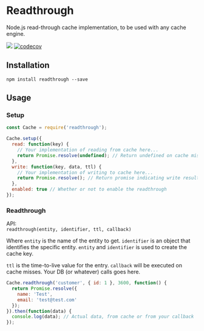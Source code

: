 # Readthrough
Node.js read-through cache implementation, to be used with any cache engine.

![](https://travis-ci.org/kodjevlar/readthrough.svg?branch=master)
[![codecov](https://codecov.io/gh/kodjevlar/readthrough/branch/master/graph/badge.svg)](https://codecov.io/gh/kodjevlar/readthrough)

## Installation
`npm install readthrough --save`

## Usage

### Setup
```js
const Cache = require('readthrough');

Cache.setup({
  read: function(key) {
    // Your implementation of reading from cache here...
    return Promise.resolve(undefined); // Return undefined on cache misses
  },
  write: function(key, data, ttl) {
    // Your implementation of writing to cache here...
    return Promise.resolve(); // Return promise indicating write result
  },
  enabled: true // Whether or not to enable the readthrough 
});
```

### Readthrough

API:<br/>
`readthrough(entity, identifier, ttl, callback)`

Where `entity` is the name of the entity to get. `identifier` is an object that
identifies the specific entity. `entity` and `identifier` is used to create
the cache key.

`ttl` is the time-to-live value for the entry. `callback` will be executed on
cache misses. Your DB (or whatever) calls goes here.

```js
Cache.readthrough('customer', { id: 1 }, 3600, function() {
  return Promise.resolve({
    name: 'Test',
    email: 'test@test.com'
  });
}).then(function(data) {
  console.log(data); // Actual data, from cache or from your callback
});
```

